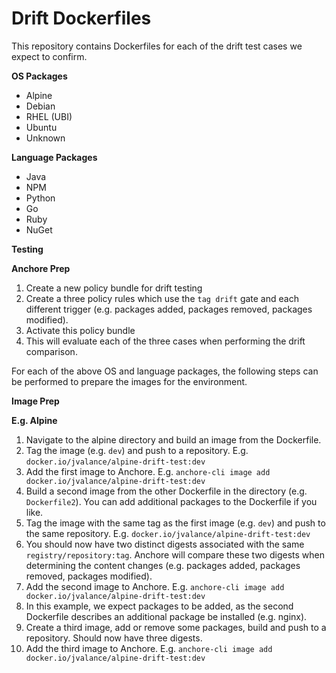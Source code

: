 # Drift Dockerfiles

This repository contains Dockerfiles for each of the drift test cases we expect to confirm.

**OS Packages**

- Alpine
- Debian
- RHEL (UBI)
- Ubuntu
- Unknown

**Language Packages**

- Java
- NPM
- Python
- Go
- Ruby
- NuGet

**Testing**

**Anchore Prep**

1. Create a new policy bundle for drift testing
2. Create a three policy rules which use the `tag drift` gate and each different trigger (e.g. packages added, packages removed, packages modified).
3. Activate this policy bundle
4. This will evaluate each of the three cases when performing the drift comparison. 

For each of the above OS and language packages, the following steps can be performed to prepare the images for the environment.

**Image Prep**

**E.g. Alpine**

1. Navigate to the alpine directory and build an image from the Dockerfile. 
2. Tag the image (e.g. `dev`) and push to a repository. E.g. `docker.io/jvalance/alpine-drift-test:dev`
3. Add the first image to Anchore. E.g. `anchore-cli image add docker.io/jvalance/alpine-drift-test:dev`
4. Build a second image from the other Dockerfile in the directory (e.g. `Dockerfile2`). You can add additional packages to the Dockerfile if you like. 
5. Tag the image with the same tag as the first image (e.g. `dev`) and push to the same repository. E.g. `docker.io/jvalance/alpine-drift-test:dev`
6. You should now have two distinct digests associated with the same `registry/repository:tag`. Anchore will compare these two digests when determining the content changes (e.g. packages added, packages removed, packages modified).
7. Add the second image to Anchore. E.g. `anchore-cli image add docker.io/jvalance/alpine-drift-test:dev`
8. In this example, we expect packages to be added, as the second Dockerfile describes an additional package be installed (e.g. nginx).
9. Create a third image, add or remove some packages, build and push to a repository. Should now have three digests.
10. Add the third image to Anchore. E.g. `anchore-cli image add docker.io/jvalance/alpine-drift-test:dev`


